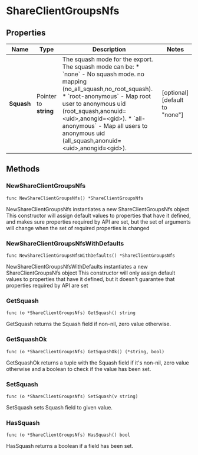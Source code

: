 # ShareClientGroupsNfs

## Properties

|Name | Type | Description | Notes|
|------------ | ------------- | ------------- | -------------|
|**Squash** | Pointer to **string** | The squash mode for the export. The squash mode can be: * &#x60;none&#x60; - No squash mode. no mapping (no_all_squash,no_root_squash). * &#x60;root-anonymous&#x60; - Map root user to anonymous uid (root_squash,anonuid&#x3D;&lt;uid&gt;,anongid&#x3D;&lt;gid&gt;). * &#x60;all-anonymous&#x60; - Map all users to anonymous uid (all_squash,anonuid&#x3D;&lt;uid&gt;,anongid&#x3D;&lt;gid&gt;).  | [optional] [default to "none"]|

## Methods

### NewShareClientGroupsNfs

`func NewShareClientGroupsNfs() *ShareClientGroupsNfs`

NewShareClientGroupsNfs instantiates a new ShareClientGroupsNfs object
This constructor will assign default values to properties that have it defined,
and makes sure properties required by API are set, but the set of arguments
will change when the set of required properties is changed

### NewShareClientGroupsNfsWithDefaults

`func NewShareClientGroupsNfsWithDefaults() *ShareClientGroupsNfs`

NewShareClientGroupsNfsWithDefaults instantiates a new ShareClientGroupsNfs object
This constructor will only assign default values to properties that have it defined,
but it doesn't guarantee that properties required by API are set

### GetSquash

`func (o *ShareClientGroupsNfs) GetSquash() string`

GetSquash returns the Squash field if non-nil, zero value otherwise.

### GetSquashOk

`func (o *ShareClientGroupsNfs) GetSquashOk() (*string, bool)`

GetSquashOk returns a tuple with the Squash field if it's non-nil, zero value otherwise
and a boolean to check if the value has been set.

### SetSquash

`func (o *ShareClientGroupsNfs) SetSquash(v string)`

SetSquash sets Squash field to given value.

### HasSquash

`func (o *ShareClientGroupsNfs) HasSquash() bool`

HasSquash returns a boolean if a field has been set.


